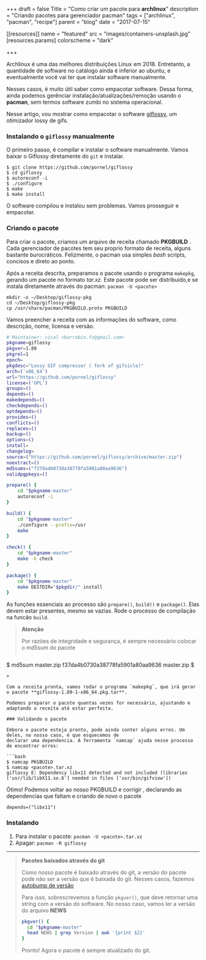 +++
draft = false
Title = "Como criar um pacote para <b>archlinux</b>"
description = "Criando pacotes para gerenciador pacman"
tags = ["archlinux", "pacman", "recipe"]
parent = "blog"
date = "2017-07-15"

[[resources]]
  name = "featured"
  src = "images/containers-unsplash.jpg"
  [resources.params]
    colorscheme = "dark"

+++

Archlinux é uma das melhores distribuições Linux em 2018. Entretanto, a quantidade de software no catálogo ainda é inferior ao ubuntu,
e eventualmente você vai ter que instalar software manualmente.

Nesses casos, é muito útil saber como empacotar software. Dessa forma,
ainda podemos gerênciar instalação/atualizações/remoção usando o **pacman**, sem termos
software zumbi no sistema operacional.

Nesse artigo, vou mostrar como empacotar o software [giflossy](https://github.com/kornelski/giflossy), um otimizador lossy de gifs.

### Instalando o `giflossy` manualmente

O primeiro passo, é compilar e instalar o software manualmente. Vamos baixar o Giflossy diretamente do `git` e instalar.

```
$ git clone https://github.com/pornel/giflossy
$ cd giflossy
$ autoreconf -i
$ ./configure
$ make
$ make install
```

O software compilou e instalou sem problemas. Vamos prosseguir e empacotar.

### Criando o pacote

Para criar o pacote, criamos um arquivo de receita chamado **PKGBUILD** . Cada gerenciador
de pacotes tem seu proprio formato de receita, alguns bastante burocráticos. Felizmente, 
o pacman usa simples _bash_ scripts, concisos e direto ao ponto.
 
Após a receita descrita, preparamos o pacote usando o programa `makepkg`, gerando um pacote no formato _tar.xz_.
Este pacote pode ser distribuido,e se instala diretamente através do pacman: `pacman -U <pacote>`

```
mkdir -o ~/Desktop/giflossy-pkg
cd ~/Desktop/giflossy-pkg
cp /usr/share/pacman/PKGBUILD.proto PKGBUILD
```

Vamos preencher a receita com as informações do software, como descrição, nome, licensa e versão.

```bash
# Maintainer: vical <barrabin.fc@gmail.com>
pkgname=giflossy
pkgver=1.89
pkgrel=1
epoch=
pkgdesc="Lossy GIF compressor ( fork of gifsicle)"
arch=('x86_64')
url="https://github.com/pornel/giflossy"
license=('GPL')
groups=()
depends=()
makedepends=()
checkdepends=()
optdepends=()
provides=()
conflicts=()
replaces=()
backup=()
options=()
install=
changelog=
source=("https://github.com/pornel/giflossy/archive/master.zip")
noextract=()
md5sums=("f37da4b0730a38778fa5901a80aa9636")
validpgpkeys=()

prepare() {
	cd "$pkgname-master"
	autoreconf -i
}

build() {
	cd "$pkgname-master"
	./configure --prefix=/usr
	make
}

check() {
	cd "$pkgname-master"
	make -k check
}

package() {
	cd "$pkgname-master"
	make DESTDIR="$pkgdir/" install
}
```

As funções essenciais ao processo são `prepare()`, `build()` e `package()`. Elas devem estar presentes, mesmo se vazias. Rode o processo de compilação na funcão `build`.

> **Atenção** 
>
> Por razões de integridade e segurança, é sempre necessário colocar o md5sum do pacote
> 
>```bash
$ md5sum master.zip
f37da4b0730a38778fa5901a80aa9636  master.zip
$
```  
>

Com a receita pronta, vamos rodar o programa `makepkg`, que irá gerar o pacote **giflossy-1.89-1-x86_64.pkg.tar**.

Podemos preparar o pacote quantas vezes for necessário, ajustando e adaptando a receita até estar perfeita.
 
### Validando o pacote

Embora o pacote esteja pronto, pode ainda conter alguns erros. Um deles, no nosso caso, é que esquecemos de 
declarar uma dependencia. A ferramenta `namcap` ajuda nesse processo de encontrar erros:

```bash
$ namcap PKGBUILD
$ namcap <pacote>.tar.xz
giflossy E: Dependency libx11 detected and not included (libraries ['usr/lib/libX11.so.6'] needed in files ['usr/bin/gifview'])
```

Ótimo! Podemos voltar ao nosso PKGBUILD e corrigir , declarando as dependencias que faltam e criando de novo o pacote

```
depends=("libx11")
```

### Instalando 

1. 
	Para instalar o pacote: `pacman -U <pacote>.tar.xz`
2. 
	Apagar: `pacman -R giflossy`


***

>
> **Pacotes baixados através do git**
>
> Como nosso pacote é baixado através do git, a versão do pacote
> pode não ser a versão que é baixada do git. 
> Nesses casos, fazemos [autobump de versão](https://wiki.archlinux.org/index.php/VCS_package_guidelines#The_pkgver.28.29_function)
> 
> Para isso, sobrescrevemos a função `pkgver()`, que deve retornar uma string com a versão do software.
> No nosso caso, vamos ler a versão do arquivo **NEWS**
> 
> 
> ```bash
>pkgver() {
>	cd "$pkgname-master"
>	head NEWS | grep Version | awk '{print $2}'
>}
> ```
>
> Pronto! Agora o pacote é sempre atualizado do git.
